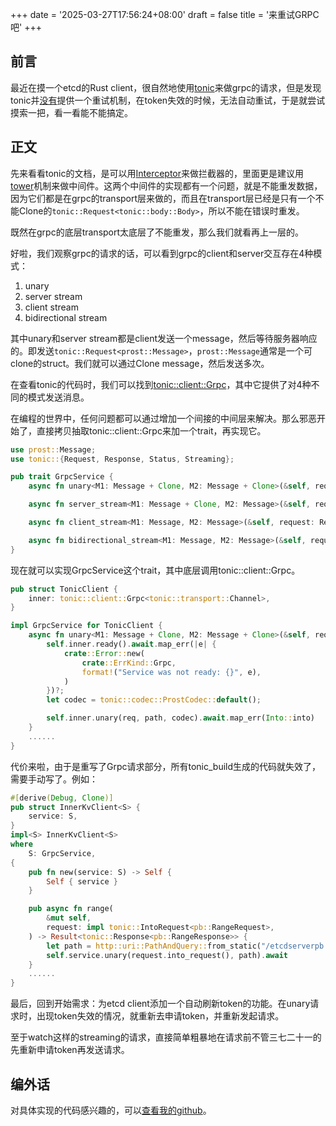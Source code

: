 +++
date = '2025-03-27T17:56:24+08:00'
draft = false
title = '来重试GRPC吧'
+++

## 前言

最近在摸一个etcd的Rust client，很自然地使用[tonic](https://github.com/hyperium/tonic)来做grpc的请求，但是发现tonic并[没有](https://github.com/hyperium/tonic/issues/733)提供一个重试机制，在token失效的时候，无法自动重试，于是就尝试摸索一把，看一看能不能搞定。

## 正文

先来看看tonic的文档，是可以用[Interceptor](https://docs.rs/tonic/latest/tonic/service/trait.Interceptor.html)来做拦截器的，里面更是建议用[tower](https://github.com/tower-rs/tower)机制来做中间件。这两个中间件的实现都有一个问题，就是不能重发数据，因为它们都是在grpc的transport层来做的，而且在transport层已经是只有一个不能Clone的`tonic::Request<tonic::body::Body>`，所以不能在错误时重发。

既然在grpc的底层transport太底层了不能重发，那么我们就看再上一层的。

好啦，我们观察grpc的请求的话，可以看到grpc的client和server交互存在4种模式：

1. unary
2. server stream
3. client stream
4. bidirectional stream

其中unary和server stream都是client发送一个message，然后等待服务器响应的。即发送`tonic::Request<prost::Message>`，`prost::Message`通常是一个可clone的struct。我们就可以通过Clone message，然后发送多次。

在查看tonic的代码时，我们可以找到[tonic::client::Grpc](https://docs.rs/tonic/latest/tonic/client/struct.Grpc.html)，其中它提供了对4种不同的模式发送消息。

在编程的世界中，任何问题都可以通过增加一个间接的中间层来解决。那么邪恶开始了，直接拷贝抽取tonic::client::Grpc来加一个trait，再实现它。

```rust
use prost::Message;
use tonic::{Request, Response, Status, Streaming};

pub trait GrpcService {
    async fn unary<M1: Message + Clone, M2: Message + Clone>(&self, request: Request<M1>, path: PathAndQuery) -> Result<Response<M2>, Status>;

    async fn server_stream<M1: Message + Clone, M2: Message>(&self, request: Request<M1>, path: PathAndQuery) -> Result<Response<Streaming<M2>>>, Status>;

    async fn client_stream<M1: Message, M2: Message>(&self, request: Request<Streaming<M1>>, path: PathAndQuery) -> Result<Response<M2>, Status>;

    async fn bidirectional_stream<M1: Message, M2: Message>(&self, request: Request<Streaming<M1>>, path: PathAndQuery) -> Result<Response<Streaming<M2>>>, Status>;
}
```

现在就可以实现GrpcService这个trait，其中底层调用tonic::client::Grpc。

```rust
pub struct TonicClient {
    inner: tonic::client::Grpc<tonic::transport::Channel>,
}

impl GrpcService for TonicClient {
    async fn unary<M1: Message + Clone, M2: Message + Clone>(&self, request: Request<M1>， path: PathAndQuery) -> Result<Response<M2>, Status> {
        self.inner.ready().await.map_err(|e| {
            crate::Error::new(
                crate::ErrKind::Grpc,
                format!("Service was not ready: {}", e),
            )
        })?;
        let codec = tonic::codec::ProstCodec::default();

        self.inner.unary(req, path, codec).await.map_err(Into::into)
    }
    ......
}

```

代价来啦，由于是重写了Grpc请求部分，所有tonic_build生成的代码就失效了，需要手动写了。例如：

```rust
#[derive(Debug, Clone)]
pub struct InnerKvClient<S> {
    service: S,
}
impl<S> InnerKvClient<S>
where
    S: GrpcService,
{
    pub fn new(service: S) -> Self {
        Self { service }
    }

    pub async fn range(
        &mut self,
        request: impl tonic::IntoRequest<pb::RangeRequest>,
    ) -> Result<tonic::Response<pb::RangeResponse>> {
        let path = http::uri::PathAndQuery::from_static("/etcdserverpb.KV/Range");
        self.service.unary(request.into_request(), path).await
    }
    ......
}
```

最后，回到开始需求：为etcd client添加一个自动刷新token的功能。在unary请求时，出现token失效的情况，就重新去申请token，并重新发起请求。

至于watch这样的streaming的请求，直接简单粗暴地在请求前不管三七二十一的先重新申请token再发送请求。

## 编外话


对具体实现的代码感兴趣的，可以[查看我的github](https://github.com/zzzdong/etcd-client-rust)。

